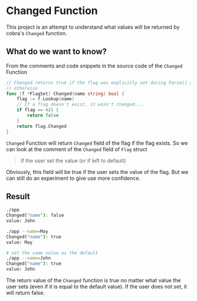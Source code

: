 # Changed Function

This project is an attempt to understand what values will be returned by cobra's `Changed` function.

## What do we want to know?

From the comments and code snippets in the source code of the `Changed` Function

```go
// Changed returns true if the flag was explicitly set during Parse() and false
// otherwise
func (f *FlagSet) Changed(name string) bool {
    flag := f.Lookup(name)
    // If a flag doesn't exist, it wasn't changed....
    if flag == nil {
        return false
    }
    return flag.Changed
}
```

`Changed` Function will return `Changed` field of the flag if the flag exists. So we can look at the comment of the `Changed` field of `Flag` struct

> If the user set the value (or if left to default)

Obviously, this field will be true if the user sets the value of the flag. But we can still do an experiment to give use more confidence.

## Result

```sh
./app
Changed("name"): false
value: John

./app --name=May
Changed("name"): true
value: May

# set the same value as the default
./app --name=John
Changed("name"): true
value: John
```

The return value of the `Changed` function is true no matter what value the user sets (even if it is equal to the default value). If the user does not set, it will return false.
